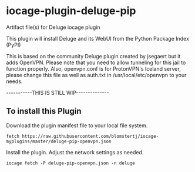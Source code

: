 # iocage-plugin-deluge-pip
Artifact file(s) for Deluge iocage plugin

This plugin will install Deluge and its WebUI from the Python Package Index (PyPI)

This is based on the community Deluge plugin created by jsegaert but it adds OpenVPN.  Please note that you need to allow tunneling for this jail to function properly.  Also, openvpn.conf is for ProtonVPN's Iceland server, please change this file as well as auth.txt in /usr/local/etc/openvpn to your needs.

-----------THIS IS STILL WIP--------------

## To install this Plugin
Download the plugin manifest file to your local file system.
```
fetch https://raw.githubusercontent.com/blomstertj/iocage-myplugins/master/deluge-pip-openvpn.json
```
Install the plugin.  Adjust the network settings as needed.
```
iocage fetch -P deluge-pip-openvpn.json -n deluge
```
